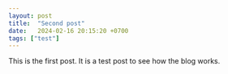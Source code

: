 ```yaml
---
layout: post
title:  "Second post"
date:   2024-02-16 20:15:20 +0700
tags: ["test"]
---
```


This is the first post. It is a test post to see how the blog works.
